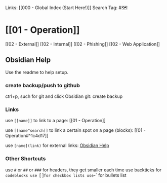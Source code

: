 Links: [[000 - Global Index (Start Here!)]]
Search Tag: #🗺 

# [[01 - Operation]]

[[02 - External]]
[[02 - Internal]]
[[02 - Phishing]]
[[02 - Web Application]]




## Obsidian Help
Use the readme to help setup.

### create backup/push to github

ctrl+p, such for git and click Obsidian git: create backup

### Links
use `[[name]]` to link to a page: [[01 - Operation]]

use `[[name^search]]` to link a certain spot on a page (blocks): [[01 - Operation#^1c4d17]]

use `[name](link)` for external links: [Obsidian Help](https://help.obsidian.md/How+to/Internal+link)

### Other Shortcuts
use `#` or `##` or `###` for headers, they get smaller each time
use backticks for `codeblocks
use `[ ]` for checkbox lists
use `-` for bullets list

